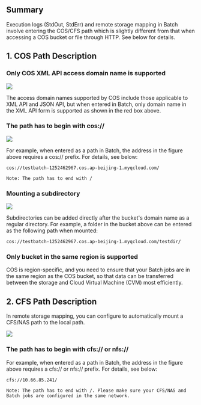## Summary

Execution logs (StdOut, StdErr) and remote storage mapping in Batch involve entering the COS/CFS path which is slightly different from that when accessing a COS bucket or file through HTTP. See below for details.

## 1. COS Path Description

### Only COS XML API access domain name is supported

![](https://main.qcloudimg.com/raw/ff4041fd04d4f00442b2c28ce81cec06.png)

The access domain names supported by COS include those applicable to XML API and JSON API, but when entered in Batch, only domain name in the XML API form is supported as shown in the red box above.

### The path has to begin with cos://

![](https://main.qcloudimg.com/raw/3ffc6a2ea544d30ac066eacd12c976eb.png)

For example, when entered as a path in Batch, the address in the figure above requires a cos:// prefix. For details, see below:

``` 
cos://testbatch-1252462967.cos.ap-beijing-1.myqcloud.com/ 
```

``Note: The path has to end with /``

### Mounting a subdirectory

![](https://main.qcloudimg.com/raw/370e951dd98417cf1bb02c00ef0b20c6.png)

Subdirectories can be added directly after the bucket's domain name as a regular directory. For example, a folder in the bucket above can be entered as the following path when mounted:

``` 
cos://testbatch-1252462967.cos.ap-beijing-1.myqcloud.com/testdir/ 
```

### Only bucket in the same region is supported

COS is region-specific, and you need to ensure that your Batch jobs are in the same region as the COS bucket, so that data can be transferred between the storage and Cloud Virtual Machine (CVM) most efficiently.

## 2. CFS Path Description

In remote storage mapping, you can configure to automatically mount a CFS/NAS path to the local path.

![](https://main.qcloudimg.com/raw/95a37c8bdb4bdf900377358f9d995446.png)

### The path has to begin with cfs:// or nfs://

For example, when entered as a path in Batch, the address in the figure above requires a cfs:// or nfs:// prefix. For details, see below:

``` 
cfs://10.66.85.241/ 
```

``Note: The path has to end with /. Please make sure your CFS/NAS and Batch jobs are configured in the same network. ``







